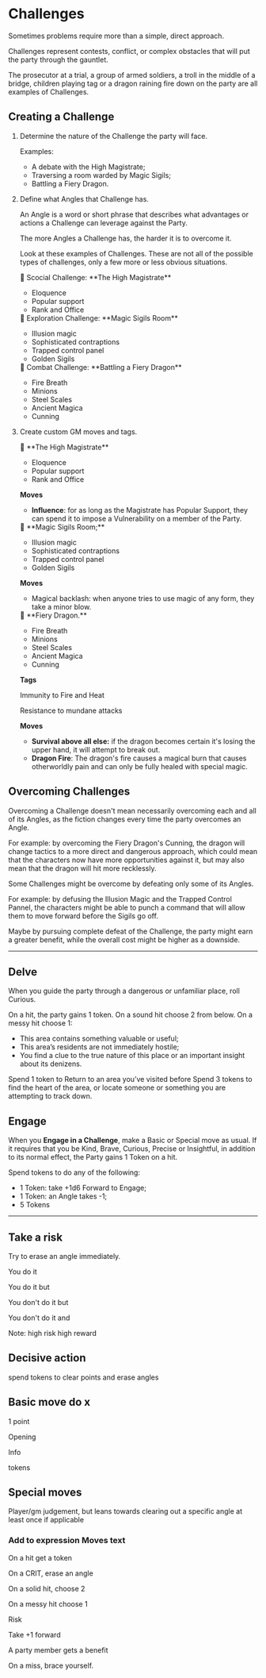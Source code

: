 # Challenges

Sometimes problems require more than a simple, direct approach.

Challenges represent contests, conflict, or complex obstacles that will put the party through the gauntlet.

The prosecutor at a trial, a group of armed soldiers, a troll in the middle of a bridge, children playing tag or a dragon raining fire down on the party are all examples of Challenges.

## Creating a Challenge

1. Determine the nature of the Challenge the party will face.
    
    Examples:
    
    - A debate with the High Magistrate;
    - Traversing a room warded by Magic Sigils;
    - Battling a Fiery Dragon.
2. Define what Angles that Challenge has.
    
    An Angle is a word or short phrase that describes what advantages or actions a Challenge can leverage against the Party.
    
    The more Angles a Challenge has, the harder it is to overcome it.
    
    Look at these examples of Challenges. These are not all of the possible types of challenges, only a few more or less obvious situations.
    
    <aside>
    🔖 Scocial Challenge: **The High Magistrate**
    
    - Eloquence
    - Popular support
    - Rank and Office
    </aside>
    
    <aside>
    🔖 Exploration Challenge: **Magic Sigils Room**
    
    - Illusion magic
    - Sophisticated contraptions
    - Trapped control panel
    - Golden Sigils
    </aside>
    
    <aside>
    🔖 Combat Challenge: **Battling a Fiery Dragon**
    
    - Fire Breath
    - Minions
    - Steel Scales
    - Ancient Magica
    - Cunning
    </aside>
    
3. Create custom GM moves and tags. 
    
    <aside>
    🔖 **The High Magistrate**
    
    - Eloquence
    - Popular support
    - Rank and Office
    
    **Moves**
    
    - **Influence**: for as long as the Magistrate has Popular Support, they can spend it to impose a Vulnerability on a member of the Party.
    </aside>
    
    <aside>
    🔖 **Magic Sigils Room;**
    
    - Illusion magic
    - Sophisticated contraptions
    - Trapped control panel
    - Golden Sigils
    
    **Moves**
    
    - Magical backlash: when anyone tries to use magic of any form, they take a minor blow.
    </aside>
    
    <aside>
    🔖 **Fiery Dragon.**
    
    - Fire Breath
    - Minions
    - Steel Scales
    - Ancient Magica
    - Cunning
    
    **Tags**
    
    Immunity to Fire and Heat
    
    Resistance to mundane attacks 
    
    **Moves**
    
    - **Survival above all else:** if the dragon becomes certain it's losing the upper hand, it will attempt to break out.
    - **Dragon Fire**: The dragon's fire causes a magical burn that causes otherworldly pain and can only be fully healed with special magic.
    </aside>
    

## Overcoming Challenges

Overcoming a Challenge doesn't mean necessarily overcoming each and all of its Angles, as the fiction changes every time the party overcomes an Angle.

For example: by overcoming the Fiery Dragon's Cunning, the dragon will change tactics to a more direct and dangerous approach, which could mean that the characters now have more opportunities against it, but may also mean that the dragon will hit more recklessly.

Some Challenges might be overcome by defeating only some of its Angles.

For example: by defusing the Illusion Magic and the Trapped Control Pannel, the characters might be able to punch a command that will allow them to move forward before the Sigils go off.

Maybe by pursuing complete defeat of the Challenge, the party might earn a greater benefit, while the overall cost might be higher as a downside.

---

## Delve

When you guide the party through a dangerous or unfamiliar place, roll Curious. 

On a hit, the party gains 1 token. On a sound hit choose 2 from below. On a messy hit choose 1:

- This area contains something valuable or useful;
- This area’s residents are not immediately hostile;
- You find a clue to the true nature of this place or an important insight about its denizens.

Spend 1 token to Return to an area you’ve visited before Spend 3 tokens to find the heart of the area, or locate someone or something you are attempting to track down.

## Engage

When you **Engage in a Challenge**, make a Basic or Special move as usual. If it requires that you be Kind, Brave, Curious, Precise or Insightful, in addition to its normal effect, the Party gains 1 Token on a hit.

Spend tokens to do any of the following:

- 1 Token: take +1d6 Forward to Engage;
- 1 Token: an Angle takes -1;
- 5 Tokens

---

## Take a risk

Try to erase an angle immediately.

You do it

You do it but

You don't do it but

You don't do it and

Note: high risk high reward

## Decisive action

spend tokens to clear points and erase angles

## Basic move do x

1 point

Opening

Info

tokens

## Special moves

Player/gm judgement, but leans towards clearing out a specific angle at least once if applicable

### Add to expression Moves text

On a hit get a token

On a CRIT, erase an angle

On a solid hit, choose 2

On a messy hit choose 1

Risk

Take +1 forward

A party member gets a benefit

On a miss, brace yourself.